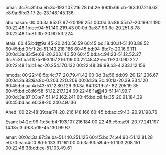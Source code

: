 omar: 
3c:7c:3f:ba:eb:3c-193.107.216.78
b4:2e:99:1b:66:cb-193.107.216.63
e8:9a:8f:d3:17:2c-23.148.145.136


abo hasan: 
00:0d:3a:95:07:97-20.199.25.1
00:0d:3a:89:55:b7-20.199.11.190
00:22:48:1b:ec:94-51.140.219.43
00:0d:3a:87:90:6c-20.251.8.78
00:22:48:1b:8f:3b-20.90.53.224

ataia: 
60:45:bd:ab:9a:45-20.240.56.59
60:45:bd:18:d0:af-51.103.88.52
60:45:bd:0f:f1:2d-51.143.218.186
60:45:bd:94:8b:7c-20.16.9.111
00:0d:3a:83:5e:69-20.203.143.50
60:45:bd:ac:94:23-51.12.52.27
3c:7c:3f:ba:f1:75-193.107.216.119
00:22:48:42:ec:11-20.0.90.227
00:22:48:1b:b1:ec-20.254.170.132
00:22:48:39:99:b3-4.233.112.156

hmoda: 
00:22:48:5b:4c:77-20.79.41.42
00:0d:3a:56:dd:09-20.121.206.67
00:0d:3a:83:6a:8c-0.203.220.206 
00:0d:3a:3c:40:1a-20.39.234.120
60:45:bd:aa:4d:43-51.12.80.129
30:3a:64:13:19:a1- 82.205.19.35
60:45:bd:c8:f6:58-51.12.217.124 
00:22:48:1a:ab:43-51.141.99.7
00:0d:3a:87:03:e7-51.142.162.241
60:45:bd:c8:fa:35-20.91.184.39
60:45:bd:ac:e0:38-20.240.49.136



Ahed: 
00:22:48:39:aa:74-20.216.148.166
60:45:bd:ac:c9:43-20.91.198.76

Esam: 
b4:2e:99:1b:5e:b4-193.107.216.184
00:22:48:c5:ca:9f-20.77.241.197
14:18:c3:d9:3a:19-45.130.99.87

amar: 
00:0d:3a:87:3e:ba-51.140.251.125
60:45:bd:74:e4:90-51.12.81.28
e0:70:ea:c4:f0:8d-5.133.31.161
00:0d:3a:83:58:4e-51.103.208.151
00:22:48:38:dd:ce-51.103.49.61

